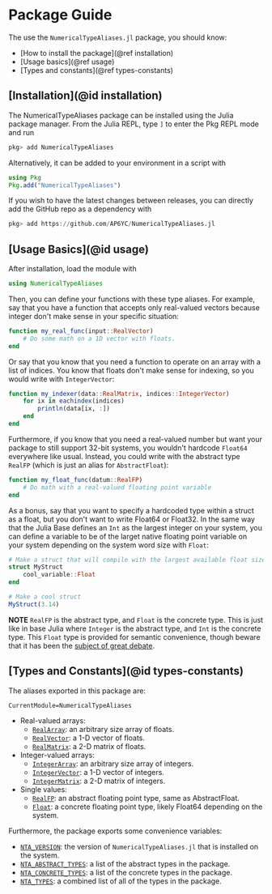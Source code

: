# Package Guide

The use the `NumericalTypeAliases.jl` package, you should know:

- [How to install the package](@ref installation)
- [Usage basics](@ref usage)
- [Types and constants](@ref types-constants)

## [Installation](@id installation)

The NumericalTypeAliases package can be installed using the Julia package manager.
From the Julia REPL, type `]` to enter the Pkg REPL mode and run

```julia
pkg> add NumericalTypeAliases
```

Alternatively, it can be added to your environment in a script with

```julia
using Pkg
Pkg.add("NumericalTypeAliases")
```

If you wish to have the latest changes between releases, you can directly add the GitHub repo as a dependency with

```julia
pkg> add https://github.com/AP6YC/NumericalTypeAliases.jl
```

## [Usage Basics](@id usage)

After installation, load the module with

```julia
using NumericalTypeAliases
```

Then, you can define your functions with these type aliases.
For example, say that you have a function that accepts only real-valued vectors because integer don't make sense in your specific situation:

```julia
function my_real_func(input::RealVector)
    # Do some math on a 1D vector with floats.
end
```

Or say that you know that you need a function to operate on an array with a list of indices.
You know that floats don't make sense for indexing, so you would write with `IntegerVector`:

```julia
function my_indexer(data::RealMatrix, indices::IntegerVector)
    for ix in eachindex(indices)
        println(data[ix, :])
    end
end
```

Furthermore, if you know that you need a real-valued number but want your package to still support 32-bit systems, you wouldn't hardcode `Float64` everywhere like usual.
Instead, you could write with the abstract type `RealFP` (which is just an alias for `AbstractFloat`):

```julia
function my_float_func(datum::RealFP)
    # Do math with a real-valued floating point variable
end
```

As a bonus, say that you want to specify a hardcoded type within a struct as a float, but you don't want to write Float64 or Float32.
In the same way that the Julia Base defines an `Int` as the largest integer on your system, you can define a variable to be of the larget native floating point variable on your system depending on the system word size with `Float`:

```julia
# Make a struct that will compile with the largest available float size
struct MyStruct
    cool_variable::Float
end

# Make a cool struct
MyStruct(3.14)
```

**NOTE** `RealFP` is the abstract type, and `Float` is the concrete type.
This is just like in base Julia where `Integer` is the abstract type, and `Int` is the concrete type.
This `Float` type is provided for semantic convenience, though beware that it has been the [subject of great debate](https://discourse.julialang.org/t/float-type-like-int-type/1164/20).

## [Types and Constants](@id types-constants)

The aliases exported in this package are:

```@meta
CurrentModule=NumericalTypeAliases
````

- Real-valued arrays:
  - [`RealArray`](@ref): an arbitrary size array of floats.
  - [`RealVector`](@ref): a 1-D vector of floats.
  - [`RealMatrix`](@ref): a 2-D matrix of floats.
- Integer-valued arrays:
  - [`IntegerArray`](@ref): an arbitrary size array of integers.
  - [`IntegerVector`](@ref): a 1-D vector of integers.
  - [`IntegerMatrix`](@ref): a 2-D matrix of integers.
- Single values:
  - [`RealFP`](@ref): an abstract floating point type, same as AbstractFloat.
  - [`Float`](@ref): a concrete floating point type, likely Float64 depending on the system.

Furthermore, the package exports some convenience variables:

- [`NTA_VERSION`](@ref): the version of `NumericalTypeAliases.jl` that is installed on the system.
- [`NTA_ABSTRACT_TYPES`](@ref): a list of the abstract types in the package.
- [`NTA_CONCRETE_TYPES`](@ref): a list of the concrete types in the package.
- [`NTA_TYPES`](@ref): a combined list of all of the types in the package.
